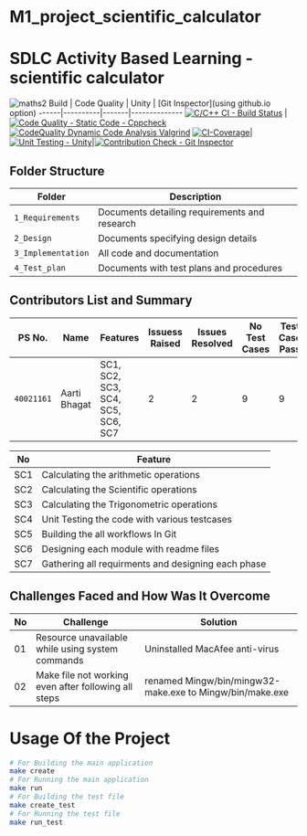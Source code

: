 # M1_project_scientific_calculator

# SDLC Activity Based Learning - scientific calculator
![maths2](https://user-images.githubusercontent.com/36398260/114144855-67df4780-9933-11eb-9ffe-48cf0093065c.jpg)
Build | Code Quality | Unity | [Git Inspector](using github.io option)
------|----------|-------|--------------
[![C/C++ CI - Build Status](https://github.com/priyankasonawane111/M1_project_scientific_calculator/actions/workflows/c-cpp.yml/badge.svg)](https://github.com/priyankasonawane111/M1_project_scientific_calculator/actions/workflows/c-cpp.yml) | [![Code Quality - Static Code - Cppcheck](https://github.com/priyankasonawane111/M1_project_scientific_calculator/actions/workflows/cppcheck.yml/badge.svg)](https://github.com/priyankasonawane111/M1_project_scientific_calculator/actions/workflows/cppcheck.yml)[![CodeQuality Dynamic Code Analysis Valgrind](https://github.com/priyankasonawane111/M1_project_scientific_calculator/actions/workflows/code_quality_dyanamic.yml/badge.svg)](https://github.com/priyankasonawane111/M1_project_scientific_calculator/actions/workflows/code_quality_dyanamic.yml) [![CI-Coverage](https://github.com/priyankasonawane111/M1_project_scientific_calculator/actions/workflows/gcov.yml/badge.svg)](https://github.com/priyankasonawane111/M1_project_scientific_calculator/actions/workflows/gcov.yml)| [![Unit Testing - Unity](https://github.com/priyankasonawane111/M1_project_scientific_calculator/actions/workflows/unity.yml/badge.svg)](https://github.com/priyankasonawane111/M1_project_scientific_calculator/actions/workflows/unity.yml)|[![Contribution Check - Git Inspector](https://github.com/priyankasonawane111/M1_project_scientific_calculator/actions/workflows/gitinspector.yml/badge.svg)](https://github.com/priyankasonawane111/M1_project_scientific_calculator/actions/workflows/gitinspector.yml)

## Folder Structure
Folder             | Description
-------------------| -----------------------------------------
`1_Requirements`   | Documents detailing requirements and research
`2_Design`         | Documents specifying design details
`3_Implementation` | All code and documentation
`4_Test_plan`      | Documents with test plans and procedures
## Contributors List and Summary
PS No. |  Name   |    Features    | Issuess Raised |Issues Resolved|No Test Cases|Test Case Pass
---------|-------------|----------------|----------------|---------------|-------------|--------------
`40021161` | Aarti Bhagat  | SC1, SC2, SC3, SC4, SC5, SC6, SC7| 2   | 2   | 9  | 9     

| No |Feature  |
|--|--|
| SC1 |Calculating the arithmetic operations  |
| SC2 |Calculating the Scientific operations |
| SC3 |Calculating the Trigonometric operations |
| SC4 |Unit Testing the code with various testcases |
| SC5 |Building the all workflows In Git |
| SC6 |Designing each module with readme files |
| SC7 |Gathering all requirments and designing each phase |
## Challenges Faced and How Was It Overcome
| No |Challenge  | Solution
|--|--|--|
| 01 |Resource unavailable while using system commands  | Uninstalled MacAfee anti-virus  |
| 02 | Make file not working even after following all steps  |renamed Mingw/bin/mingw32-make.exe to Mingw/bin/make.exe  |
# Usage Of the Project
```sh
# For Building the main application
make create
# For Running the main application
make run
# For Building the test file
make create_test
# For Running the test file
make run_test
```
